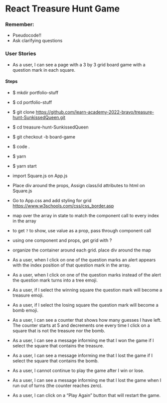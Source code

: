 # React Treasure Hunt Game

### Remember:
- Pseudocode!!
- Ask clarifying questions

### User Stories
- As a user, I can see a page with a 3 by 3 grid board game with a question mark in each square.
#### Steps
- $ mkdir portfolio-stuff
- $ cd portfolio-stuff
- $ git clone https://github.com/learn-academy-2022-bravo/treasure-hunt-SunkissedQueen.git
- $ cd treasure-hunt-SunkissedQueen
- $ git checkout -b board-game
- $ code .
- $ yarn
- $ yarn start
- import Square.js on App.js
- Place div around the props, Assign class/id attributes to html on Square.js
- Go to App.css and add styling for grid
https://www.w3schools.com/css/css_border.asp
- map over the array in state to match the component call to every index in the array
- to get `?` to show, use value as a prop, pass through component call
- using one component and props, get grid with ?
- organize the container around each grid. place div around the map



- As a user, when I click on one of the question marks an alert appears with the index position of that question mark in the array.


- As a user, when I click on one of the question marks instead of the alert the question mark turns into a tree emoji.
- As a user, if I select the winning square the question mark will become a treasure emoji.
- As a user, if I select the losing square the question mark will become a bomb emoji.
- As a user, I can see a counter that shows how many guesses I have left. The counter starts at 5 and decrements one every time I click on a square that is not the treasure nor the bomb.
- As a user, I can see a message informing me that I won the game if I select the square that contains the treasure.
- As a user, I can see a message informing me that I lost the game if I select the square that contains the bomb.
- As a user, I cannot continue to play the game after I win or lose.
- As a user, I can see a message informing me that I lost the game when I run out of turns (the counter reaches zero).
- As a user, I can click on a “Play Again” button that will restart the game.
